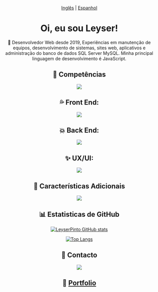 <!---->
<!---->
<!---->
<!---->
<!----><!--`Idiomas del Readme-->
<!---->
<!---->
<!---->
<div align="center">
  
[Inglês](https://github.com/LeyserPinto/LeyserPinto/blob/Main/README.en.md) |
[Espanhol](https://github.com/LeyserPinto/LeyserPinto/blob/Main/README.md)
  
</div>
<!---->
<!---->
<!----><!--`Presentacion-->
<!---->
<!---->
<!---->
<h1 align="center"> Oi, eu sou Leyser! </h1>

<!---->
<!---->
<!---->
<!---->
<!----><!--`Un Poco sobre mi-->
<!---->
<!---->
<p align="center">
👀 Desenvolvedor Web desde 2019, Experiências em manutenção de equipos, desenvolvimento de sistemas, sites web, aplicativos e administração do banco de dados SQL Server MySQL. Minha principal linguagem de desenvolvimento é JavaScript.
</p>

<!---->
<!---->
<!---->
<!---->
<!----><!--Habilidades o Lenguajes conocidos-->
<!---->
<!---->
<!---->
<h2 align="center">🌱 Competências </h2>

<p align="center">
  <a href="https://skillicons.dev">
    <img src="https://skillicons.dev/icons?i=js,ts,html,css,php,cs" />
  </a>
</p>
<!---->
<!---->
<!---->
<!---->
<!----><!--Habilidades Front End-->
<!---->
<!---->
<!---->
<h2 align="center">💦 Front End: </h2>

<p align="center">
  <a href="https://skillicons.dev">
    <img src="https://skillicons.dev/icons?i=react,jquery,electron,tailwind,bootstrap,sass" />
  </a>
</p>
<!---->
<!---->
<!---->
<!---->
<!----><!--Habilidades Back End-->
<!---->
<!---->
<!---->
<h2 align="center">💥 Back End: </h2>

<p align="center">
  <a href="https://skillicons.dev">
    <img src="https://skillicons.dev/icons?i=nodejs,mysql,mongodb,python" />
  </a>
</p>
<!---->
<!---->
<!---->
<!---->
<!----><!--Diseño de UX-->
<!---->
<!---->
<!---->
<h2 align="center">✨ UX/UI: </h2>

<p align="center">
  <a href="https://skillicons.dev">
    <img src="https://skillicons.dev/icons?i=figma,ps" />
  </a>
</p>

<!---->
<!---->
<!---->
<!---->
<!----><!--Otras Habilidades-->
<!---->
<!---->
<!---->
<h2 align="center">🎊 Características Adicionais</h2>

<p align="center">
  <a href="https://skillicons.dev">
    <img src="https://skillicons.dev/icons?i=vite,git,github,linux,netlify" />
  </a>
</p>
<!---->
<!---->
<!---->
<!---->
<!----><!--Proyectos-->
<!---->
<!---->
<!---->
<!---->
<!---->
<!---->
<!---->
<!---->
<!----><!--Stats Github-->
<!---->
<!---->
<!---->
<!---->
<h2 align="center"> 📊 Estatisticas de GitHub </h2>
<div align="center">

  [![LeyserPinto GitHub stats](https://github-readme-stats.vercel.app/api?username=leyserpinto)](https://github.com/anuraghazra/github-readme-stats)
  
  [![Top Langs](https://github-readme-stats.vercel.app/api/top-langs/?username=leyserpinto)](https://github.com/anuraghazra/github-readme-stats)
</div>


<!---->
<!---->
<!---->
<!---->
<!----><!--Contacto-->
<!---->
<!---->
<!---->
<!---->
<h2 align="center"> 🔔 Contacto </h2>
<p align="center">
  <a href="https://www.linkedin.com/in/leyser-pinto/">
    <img src="https://skillicons.dev/icons?i=linkedin" />
  </a>
</p>

<h2 align="center">  💼 <a href="https://leyserpinto-portfolio.netlify.app/">Portfolio</a> 
</h2>

<!---
LeyserPinto/LeyserPinto is a ✨ special ✨ repository because its `README.md` (this file) appears on your GitHub profile.
You can click the Preview link to take a look at your changes.
--->

